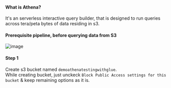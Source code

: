 #### What is Athena?
It's an serverless interactive query builder, that is designed to run queries across tera/peta bytes of data residing in s3.

#### Prerequisite pipeline, before querying data from S3
![image](https://github.com/user-attachments/assets/5d3cf46c-d1f7-4500-8da2-28d0ea6ab7ff)

#### Step 1
Create s3 bucket named `demoathenatestingwithglue`.</br>
While creating bucket, just unckeck `Block Public Access settings for this bucket` & keep remaining options as it is.
